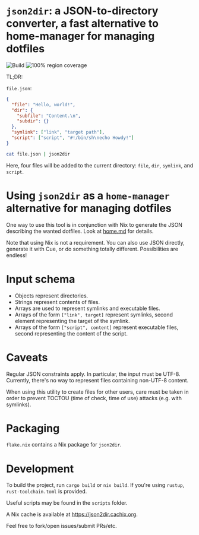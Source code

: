 # `json2dir`: a JSON-to-directory converter, a fast alternative to home-manager for managing dotfiles

![Build](https://github.com/alurm/json2dir/actions/workflows/build.yaml/badge.svg)
![100% region coverage](https://github.com/alurm/json2dir/actions/workflows/check-for-full-region-coverage.yaml/badge.svg)

TL;DR:

`file.json`:

```json
{
  "file": "Hello, world!",
  "dir": {
    "subfile": "Content.\n",
    "subdir": {}
  },
  "symlink": ["link", "target path"],
  "script": ["script", "#!/bin/sh\necho Howdy!"]
}
```

```sh
cat file.json | json2dir
```

Here, four files will be added to the current directory: `file`, `dir`, `symlink`, and `script`.

# Using `json2dir` as a `home-manager` alternative for managing dotfiles

One way to use this tool is in conjunction with Nix to generate the JSON describing the wanted dotfiles. Look at [home.md](home.md) for details.

Note that using Nix is not a requirement. You can also use JSON directly, generate it with Cue, or do something totally different. Possibilities are endless!

# Input schema

- Objects represent directories.
- Strings represent contents of files.
- Arrays are used to represent symlinks and executable files.
- Arrays of the form `["link", target]` represent symlinks, second element representing the target of the symlink.
- Arrays of the form `["script", content]` represent executable files, second representing the content of the script.

# Caveats

Regular JSON constraints apply. In particular, the input must be UTF-8. Currently, there's no way to represent files containing non-UTF-8 content.

When using this utility to create files for other users, care must be taken in order to prevent TOCTOU (time of check, time of use) attacks (e.g. with symlinks).

# Packaging

`flake.nix` contains a Nix package for `json2dir`.

# Development

To build the project, run `cargo build` or `nix build`. If you're using `rustup`, `rust-toolchain.toml` is provided.

Useful scripts may be found in the `scripts` folder.

A Nix cache is available at https://json2dir.cachix.org.

Feel free to fork/open issues/submit PRs/etc.
